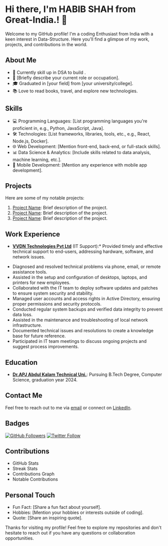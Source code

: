 # Hi there, I'm HABIB SHAH from Great-India.! 👋

Welcome to my GitHub profile! I'm a coding Enthusiast from India with a keen interest in Data-Structure. Here you'll find a glimpse of my work, projects, and contributions in the world.

## About Me
- 🌱 Currently skill up in DSA to build .
- 💼 [Briefly describe your current role or occupation].
- 🎓 Graduated in [your field] from [your university/college].
- 📚 Love to read books, travel, and explore new technologies.

## Skills
- 💻 Programming Languages: [List programming languages you're proficient in, e.g., Python, JavaScript, Java].
- 🛠️ Technologies: [List frameworks, libraries, tools, etc., e.g., React, Node.js, Docker].
- 🌐 Web Development: [Mention front-end, back-end, or full-stack skills].
- 📊 Data Science & Analytics: [Include skills related to data analysis, machine learning, etc.].
- 📱 Mobile Development: [Mention any experience with mobile app development].

## Projects
Here are some of my notable projects:
1. [Project Name](link): Brief description of the project.
2. [Project Name](link): Brief description of the project.
3. [Project Name](link): Brief description of the project.

## Work Experience
- **[VVDN Technologies Pvt Ltd](https://www.linkedin.com/company/vvdn-technologies/)** (IT Support):* Provided timely and effective technical support to end-users, addressing hardware, software, and network issues.
* Diagnosed and resolved technical problems via phone, email, or remote assistance tools.
 * Assisted in the setup and configuration of desktops, laptops, and printers for new employees.
 * Collaborated with the IT team to deploy software updates and patches to ensure system security and stability.
* Managed user accounts and access rights in Active Directory, ensuring proper permissions and security protocols.
* Conducted regular system backups and verified data integrity to prevent data loss.
* Assisted in the maintenance and troubleshooting of local network infrastructure.
* Documented technical issues and resolutions to create a knowledge base for future reference.
* Participated in IT team meetings to discuss ongoing projects and suggest process improvements. 
## Education
- **[Dr.APJ Abdul Kalam Technical Uni.](https://en.wikipedia.org/wiki/Dr._A.P.J._Abdul_Kalam_Technical_University)**: Pursuing B.Tech Degree, Computer Science, graduation year 2024.
## Contact Me
Feel free to reach out to me via [email](mailto:habib.shah2023@outlook.com) or connect on [LinkedIn](https://www.linkedin.com/in/habib2023/).

## Badges
[![GitHub Followers](https://img.shields.io/github/followers/your_username?style=social)](https://github.com/your_username)
[![Twitter Follow](https://img.shields.io/twitter/follow/your_twitter_username?style=social)](https://twitter.com/your_twitter_username)

## Contributions
- GitHub Stats
- Streak Stats
- Contributions Graph
- Notable Contributions

## Personal Touch
- Fun Fact: [Share a fun fact about yourself].
- Hobbies: [Mention your hobbies or interests outside of coding].
- Quote: [Share an inspiring quote].

Thanks for visiting my profile! Feel free to explore my repositories and don't hesitate to reach out if you have any questions or collaboration opportunities.

